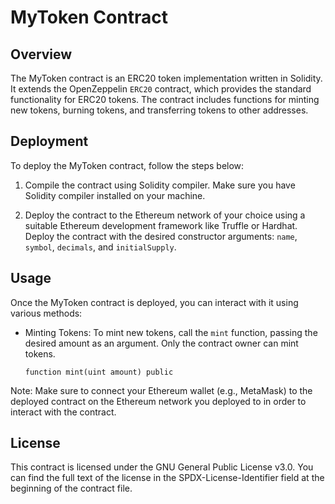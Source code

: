 # MyToken Contract

## Overview
The MyToken contract is an ERC20 token implementation written in Solidity. It extends the OpenZeppelin `ERC20` contract, which provides the standard functionality for ERC20 tokens. The contract includes functions for minting new tokens, burning tokens, and transferring tokens to other addresses.

## Deployment
To deploy the MyToken contract, follow the steps below:

1. Compile the contract using Solidity compiler. Make sure you have Solidity compiler installed on your machine.

2. Deploy the contract to the Ethereum network of your choice using a suitable Ethereum development framework like Truffle or Hardhat. Deploy the contract with the desired constructor arguments: `name`, `symbol`, `decimals`, and `initialSupply`.

## Usage
Once the MyToken contract is deployed, you can interact with it using various methods:

- Minting Tokens:
To mint new tokens, call the `mint` function, passing the desired amount as an argument. Only the contract owner can mint tokens.

    ```solidity
    function mint(uint amount) public
    ```

Note: Make sure to connect your Ethereum wallet (e.g., MetaMask) to the deployed contract on the Ethereum network you deployed to in order to interact with the contract.

## License
This contract is licensed under the GNU General Public License v3.0. You can find the full text of the license in the SPDX-License-Identifier field at the beginning of the contract file.
